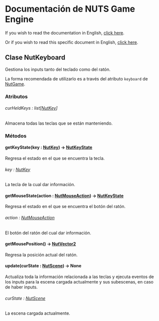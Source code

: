 # Documentación de NUTS Game Engine

If you wish to read the documentation in English, [click here](/DOCUMENTATION/INDEX.md).

Or if you wish to read this specific document in English, [click here](/DOCUMENTATION/FILES/NUTKEYBOARD.md).

## Clase NutKeyboard

Gestiona los inputs tanto del teclado como del ratón.

La forma recomendada de utilizarlo es a través del atributo `keyboard` de [NutGame](/DOCUMENTATION_Ñ/FILES/NUTGAME.md).

### Atributos

###### curHeldKeys : list[[NutKey](/DOCUMENTATION_Ñ/FILES/NUTKEY.md)]

Almacena todas las teclas que se están manteniendo.

### Métodos

#### getKeyState(key : [NutKey](/DOCUMENTATION_Ñ/FILES/NUTKEY.md)) -> [NutKeyState](/DOCUMENTATION_Ñ/FILES/NUTKEYSTATE.md)

Regresa el estado en el que se encuentra la tecla.

###### key : [NutKey](/DOCUMENTATION_Ñ/FILES/NUTKEY.md)

La tecla de la cual dar información.

#### getMouseState(action : [NutMouseAction](/DOCUMENTATION_Ñ/FILES/NUTMOUSEACTION.md)) -> [NutKeyState](/DOCUMENTATION_Ñ/FILES/NUTKEYSTATE.md)

Regresa el estado en el que se encuentra el botón del ratón.

###### action : [NutMouseAction](/DOCUMENTATION_Ñ/FILES/NUTMOUSEACTION.md)

El botón del ratón del cual dar información.

#### getMousePosition() -> [NutVector2](/DOCUMENTATION_Ñ/FILES/NUTVECTOR2.md)

Regresa la posición actual del ratón.

#### update(curState : [NutScene](/DOCUMENTATION_Ñ/FILES/NUTSCENE.md)) -> None

Actualiza toda la información relacionada a las teclas y ejecuta eventos de los inputs para la escena cargada actualmente y sus subescenas, en caso de haber inputs.

###### curState : [NutScene](/DOCUMENTATION_Ñ/FILES/NUTSCENE.md)

La escena cargada actualmente.
